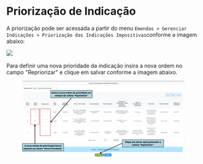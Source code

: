 # Priorização de Indicação

A priorização pode ser acessada a partir do menu `Emendas > Gerenciar Indicações > Priorização das Indicações Impositivas`conforme a imagem abaixo:

![](../../.gitbook/assets/menu\_priorizacao.PNG)

Para definir uma nova prioridade da indicação insira a nova ordem no campo "Repriorizar" e clique em salvar conforme a imagem abaixo.

<figure><img src="../../.gitbook/assets/Repriorização de Indicação 1.png" alt=""><figcaption></figcaption></figure>
